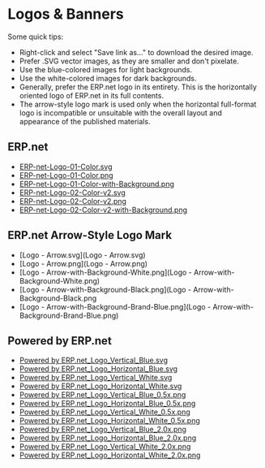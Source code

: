 # Logos & Banners

Some quick tips:

* Right-click and select "Save link as..." to download the desired image.
* Prefer .SVG vector images, as they are smaller and don't pixelate.
* Use the blue-colored images for light backgrounds.
* Use the white-colored images for dark backgrounds.
* Generally, prefer the ERP.net logo in its entirety.
This is the horizontally oriented logo of ERP.net in its full contents.
* The arrow-style logo mark is used only when the horizontal full-format logo is incompatible or unsuitable with the overall layout and appearance of the published materials.

## ERP.net

* [ERP-net-Logo-01-Color.svg](ERP-net-Logo-01-Color.svg) 
* [ERP-net-Logo-01-Color.png](ERP-net-Logo-01-Color.png)
* [ERP-net-Logo-01-Color-with-Background.png](ERP-net-Logo-01-Color-with-Background.png)
* [ERP-net-Logo-02-Color-v2.svg](ERP-net-Logo-02-Color-v2.svg)
* [ERP-net-Logo-02-Color-v2.png](ERP-net-Logo-02-Color-v2.png)
* [ERP-net-Logo-02-Color-v2-with-Background.png](ERP-net-Logo-02-Color-v2-with-Background.png)

## ERP.net Arrow-Style Logo Mark

* [Logo - Arrow.svg](Logo - Arrow.svg)
* [Logo - Arrow.png](Logo - Arrow.png)
* [Logo - Arrow-with-Background-White.png](Logo - Arrow-with-Background-White.png)
* [Logo - Arrow-with-Background-Black.png](Logo - Arrow-with-Background-Black.png
* [Logo - Arrow-with-Background-Brand-Blue.png](Logo - Arrow-with-Background-Brand-Blue.png)


## Powered by ERP.net
		

* [Powered by ERP.net_Logo_Vertical_Blue.svg](Powered_by_ERP.net_Logo_Vertical_Blue.svg)
* [Powered by ERP.net_Logo_Horizontal_Blue.svg](Powered_by_ERP.net_Logo_Horizontal_Blue.svg)
* [Powered by ERP.net_Logo_Vertical_White.svg](Powered_by_ERP.net_Logo_Vertical_White.svg)
* [Powered by ERP.net_Logo_Horizontal_White.svg](Powered_by_ERP.net_Logo_Horizontal_White.svg)
* [Powered by ERP.net_Logo_Vertical_Blue_0.5x.png](Powered_by_ERP.net_Logo_Vertical_Blue_0.5x.png)
* [Powered by ERP.net_Logo_Horizontal_Blue_0.5x.png](Powered_by_ERP.net_Logo_Horizontal_Blue_0.5x.png)
* [Powered by ERP.net_Logo_Vertical_White_0.5x.png](Powered_by_ERP.net_Logo_Vertical_White_0.5x.png)
* [Powered by ERP.net_Logo_Horizontal_White_0.5x.png](Powered_by_ERP.net_Logo_Horizontal_White_0.5x.png)
* [Powered by ERP.net_Logo_Vertical_Blue_2.0x.png](Powered_by_ERP.net_Logo_Vertical_Blue_2.0x.png)
* [Powered by ERP.net_Logo_Horizontal_Blue_2.0x.png](Powered_by_ERP.net_Logo_Horizontal_Blue_2.0x.png)
* [Powered by ERP.net_Logo_Vertical_White_2.0x.png](Powered_by_ERP.net_Logo_Vertical_White_2.0x.png)
* [Powered by ERP.net_Logo_Horizontal_White_2.0x.png](Powered_by_ERP.net_Logo_Horizontal_White_2.0x.png)

